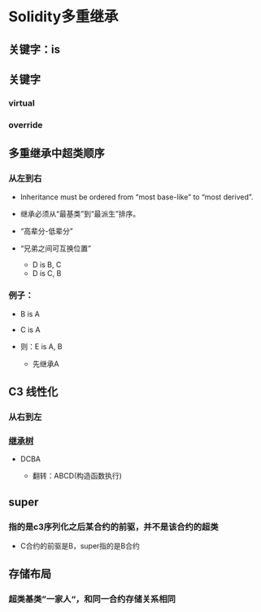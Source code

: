 # Solidity多重继承

## 关键字：is

## 关键字

### virtual

### override

## 多重继承中超类顺序

### 从左到右

-  Inheritance must be ordered from “most base-like” to “most derived”.
- 继承必须从“最基类”到“最派生”排序。 
- “高辈分-低辈分”
- “兄弟之间可互换位置”

	- D is B, C
	- D is C, B

### 例子：

- B is A
- C is A
- 则：E is A, B

	- 先继承A

## C3 线性化

### 从右到左

### [继承树](https://solidity-by-example.org/super/)

- DCBA

	- 翻转：ABCD(构造函数执行)

## super

### 指的是c3序列化之后某合约的前驱，并不是该合约的超类

- C合约的前驱是B，super指的是B合约

## 存储布局

### 超类基类”一家人“，和同一合约存储关系相同

